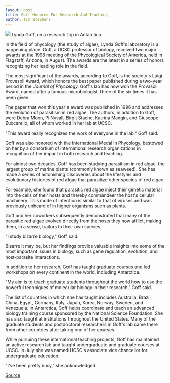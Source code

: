 ```yaml
---
layout: post
title: Goff Honored For Research And Teaching
author: Tim Stephens
---
```


![][2] Lynda Goff, on a research trip in Antarctica

In the field of phycology (the study of algae), Lynda Goff's laboratory is a happening place. Goff, a UCSC professor of biology, received two major awards at the 1998 meeting of the Phycological Society of America, held in Flagstaff, Arizona, in August. The awards are the latest in a series of honors recognizing her leading role in the field.

The most significant of the awards, according to Goff, is the society's Luigi Provasoli Award, which honors the best paper published during a two-year period in the _Journal of Phycology._ Goff's lab has now won the Provasoli Award, named after a famous microbiologist, three of the six times it has been given.

The paper that won this year's award was published in 1996 and addresses the evolution of parasitism in red algae. The authors, in addition to Goff, were Debra Moon, Pi Nyvall, Birgit Stache, Katrina Mangin, and Giuseppe Zuccarello, all of whom worked in her lab at UCSC.

"This award really recognizes the work of everyone in the lab," Goff said.

Goff was also honored with the International Medal in Phycology, bestowed on her by a consortium of international research organizations in recognition of her impact in both research and teaching.

For almost two decades, Goff has been studying parasitism in red algae, the largest group of marine plants (commonly known as seaweed). She has made a series of astonishing discoveries about the lifestyles and evolutionary histories of red algae that parasitize other species of red algae.

For example, she found that parasitic red algae inject their genetic material into the cells of their hosts and thereby commandeer the host's cellular machinery. This mode of infection is similar to that of viruses and was previously unheard of in higher organisms such as plants.

Goff and her coworkers subsequently demonstrated that many of the parasitic red algae evolved directly from the hosts they now afflict, making them, in a sense, traitors to their own species.

"I study bizarre biology," Goff said.

Bizarre it may be, but her findings provide valuable insights into some of the most important issues in biology, such as gene regulation, evolution, and host-parasite interactions.

In addition to her research, Goff has taught graduate courses and led workshops on every continent in the world, including Antarctica.

"My aim is to teach graduate students throughout the world how to use the powerful techniques of molecular biology in their research," Goff said.

The list of countries in which she has taught includes Australia, Brazil, China, Egypt, Germany, Italy, Japan, Korea, Norway, Sweden, and Venezuela. In Antarctica, Goff helps coordinate and teach an advanced biology training course sponsored by the National Science Foundation. She has also taught at institutions throughout the United States. Many of the graduate students and postdoctoral researchers in Goff's lab came there from other countries after taking one of her courses.

While pursuing these international teaching projects, Goff has maintained an active research lab and taught undergraduate and graduate courses at UCSC. In July she was named UCSC's associate vice chancellor for undergraduate education.

"I've been pretty busy," she acknowledged.

[2]: http://www1.ucsc.edu/oncampus/currents/98-99/art/goff_lynda.98-09-21.180.jpg

[Source](http://www1.ucsc.edu/oncampus/currents/98-99/09-21/goff.htm "Permalink to Lynda Goff phycology awards: 09-21-98")
